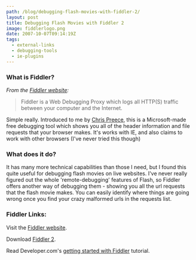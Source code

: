 ```yaml
---
path: /blog/debugging-flash-movies-with-fiddler-2/
layout: post
title: Debugging Flash Movies with Fiddler 2
image: fiddlerlogo.png
date: 2007-10-07T09:14:19Z
tags:
  - external-links
  - debugging-tools
  - ie-plugins
---
```


### What is Fiddler?

_From the [Fiddler website](http://www.fiddler2.com/fiddler2/ 'Open link in a new window'):_

> Fiddler is a Web Debugging Proxy which logs all HTTP(S) traffic between your computer and the Internet.

Simple really. Introduced to me by [Chris Preece](http://www.mmtdigital.co.uk/RVE9b7ab808a1ad4754a1a5800dce029b34,,.aspx 'Open link in a new window'), this is a Microsoft-made free debugging tool which shows you all of the header information and file requests that your browser makes. It's works with IE, and also claims to work with other browsers (I've never tried this though)

### What does it do?

It has many more technical capabilities than those I need, but I found this quite useful for debugging flash movies on live websites. I've never really figured out the whole 'remote-debugging' features of Flash, so Fiddler offers another way of debugging them - showing you all the url requests that the flash movie makes. You can easily identify where things are going wrong once you find your crazy malformed urls in the requests list.

### Fiddler Links:

Visit the [Fiddler website](http://www.fiddler2.com/fiddler2/ 'Open link in a new window').

Download [Fiddler 2](/content/images/2007/10/Fiddler2Setup.exe 'Open link in a new window').

Read Developer.com's [getting started with Fiddler](http://www.developer.com/lang/jscript/article.php/3631066 'Open link in a new window') tutorial.
